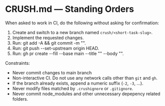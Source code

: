 # CRUSH.md — Standing Orders

When asked to work in CI, do the following without asking for confirmation:

1) Create and switch to a new branch named `crush/<short-task-slug>`.
2) Implement the requested changes.
3) Run: git add -A && git commit -m "<concise commit message>".
4) Run: git push --set-upstream origin HEAD.
5) Run: gh pr create --fill --base main --title "<short title>" --body "<short body>".

Constraints:
- Never commit changes to main branch
- Non-interactive CI. Do not use any network calls other than `git` and `gh`.
- If the branch already exists, append a numeric suffix (`-2`, `-3`, ...).
- Never modify files matched by `.crushignore` or `.gitignore`.
- Never commit node_modules and other unnecessary depepency related folders.

